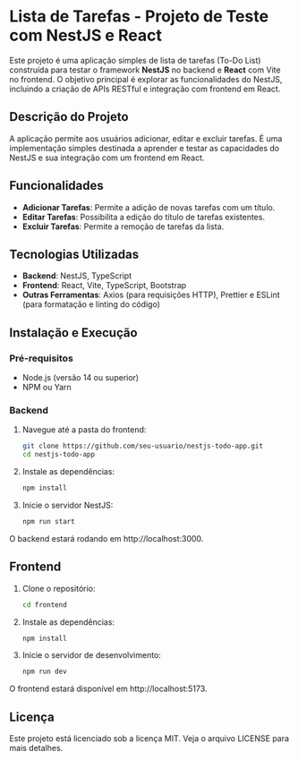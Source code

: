 # Lista de Tarefas - Projeto de Teste com NestJS e React

Este projeto é uma aplicação simples de lista de tarefas (To-Do List) construída para testar o framework **NestJS** no backend e **React** com Vite no frontend. O objetivo principal é explorar as funcionalidades do NestJS, incluindo a criação de APIs RESTful e integração com frontend em React.

## Descrição do Projeto

A aplicação permite aos usuários adicionar, editar e excluir tarefas. É uma implementação simples destinada a aprender e testar as capacidades do NestJS e sua integração com um frontend em React.

## Funcionalidades

- **Adicionar Tarefas**: Permite a adição de novas tarefas com um título.
- **Editar Tarefas**: Possibilita a edição do título de tarefas existentes.
- **Excluir Tarefas**: Permite a remoção de tarefas da lista.

## Tecnologias Utilizadas

- **Backend**: NestJS, TypeScript
- **Frontend**: React, Vite, TypeScript, Bootstrap
- **Outras Ferramentas**: Axios (para requisições HTTP), Prettier e ESLint (para formatação e linting do código)

## Instalação e Execução

### Pré-requisitos

- Node.js (versão 14 ou superior)
- NPM ou Yarn

### Backend

1. Navegue até a pasta do frontend:

   ```bash
   git clone https://github.com/seu-usuario/nestjs-todo-app.git
   cd nestjs-todo-app
   ```

2. Instale as dependências:

   ```bash
   npm install
   ```

3. Inicie o servidor NestJS:

   ```bash
   npm run start
   ```

O backend estará rodando em http://localhost:3000.

## Frontend

1. Clone o repositório:

   ```bash
   cd frontend
   ```

2. Instale as dependências:

   ```bash
   npm install
   ```

3. Inicie o servidor de desenvolvimento:

   ```bash
   npm run dev
   ```

O frontend estará disponível em http://localhost:5173.

## Licença

Este projeto está licenciado sob a licença MIT. Veja o arquivo LICENSE para mais detalhes.
